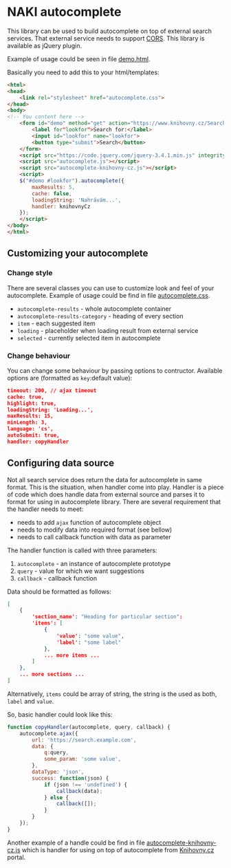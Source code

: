 # NAKI autocomplete
This library can be used to build autocomplete on top of external search services. That external service needs to support [CORS](https://en.wikipedia.org/wiki/Cross-origin_resource_sharing). This library is available as jQuery plugin.

Example of usage could be seen in file [demo.html](demo.html).

Basically you need to add this to your html/templates:
```html
<html>
<head>
    <link rel="stylesheet" href="autocomplete.css">
</head>
<body>
<!-- You content here -->
    <form id="demo" method="get" action="https://www.knihovny.cz/Search/Results" autocomplete="off">
        <label for"lookfor">Search for:</label>
        <input id="lookfor" name="lookfor">
        <button type="submit">Search</button>
    </form>
    <script src="https://code.jquery.com/jquery-3.4.1.min.js" integrity="sha256-CSXorXvZcTkaix6Yvo6HppcZGetbYMGWSFlBw8HfCJo=" crossorigin="anonymous"></script>
    <script src="autocomplete.js"></script>
    <script src="autocomplete-knihovny-cz.js"></script>
    <script>
    $("#demo #lookfor").autocomplete({
        maxResults: 5,
        cache: false,
        loadingString: 'Nahrávám...',
        handler: knihovnyCz
    });
    </script>    
</body>
</html>
```

## Customizing your autocomplete
### Change style

There are several classes you can use to customize look and feel of your autocomplete. Example of usage could be find in file [autocomplete.css](autocomplete.css).
- `autocomplete-results` - whole autocomplete container
- `autocomplete-results-category` - heading of every section
- `item` - each suggested item
- `loading` - placeholder when loading result from external service
- `selected` - currently selected item in autocomplete

### Change behaviour

You can change some behaviour by passing options to contructor. Available options are (formatted as `key`:default value):   
```json
timeout: 200, // ajax timeout
cache: true,
highlight: true,
loadingString: 'Loading...',
maxResults: 15,
minLength: 3,
language: 'cs',
autoSubmit: true,
handler: copyHandler 
```
    
## Configuring data source
Not all search service does return the data for autocomplete in same format. This is the situation, when handler come into play.
Handler is a piece of code which does handle data from external source and parses it to format for using in autocomplete library.
There are several requirement that the handler needs to meet:
- needs to add `ajax` function of autocomplete object
- needs to modify data into required format (see bellow)
- needs to call callback function with data as parameter

The handler function is called with three parameters:
1. `autocomplete` - an instance of autocomplete prototype
2. `query` - value for which we want suggestions
3. `callback` - callback function

Data should be formatted as follows:
```json
[
    {
        'section_name': "Heading for particular section":
        'items': [
            {
                'value': "some value",
                'label': "some label"
            },
            ... more items ...
        ]
    },
    ... more sections ...        
]
```

Alternatively, `items` could be array of string, the string is the used as both, `label` and `value`.

So, basic handler could look like this:
```javascript
function copyHandler(autocomplete, query, callback) {
    autocomplete.ajax({
        url: 'https://search.example.com',
        data: {
            q:query,
            some_param: 'some value',
        },
        dataType: 'json',
        success: function(json) {
            if (json !== 'undefined') {
                callback(data);
            } else {
                callback([]);
            }
        }
    });
}
```

Another example of a handle could be find in file [autocomplete-knihovny-cz.js](autocomplete-knihovny-cz.js) which is handler for using on top of autocomplete from [Knihovny.cz](https://www.knihovny.cz) portal.
